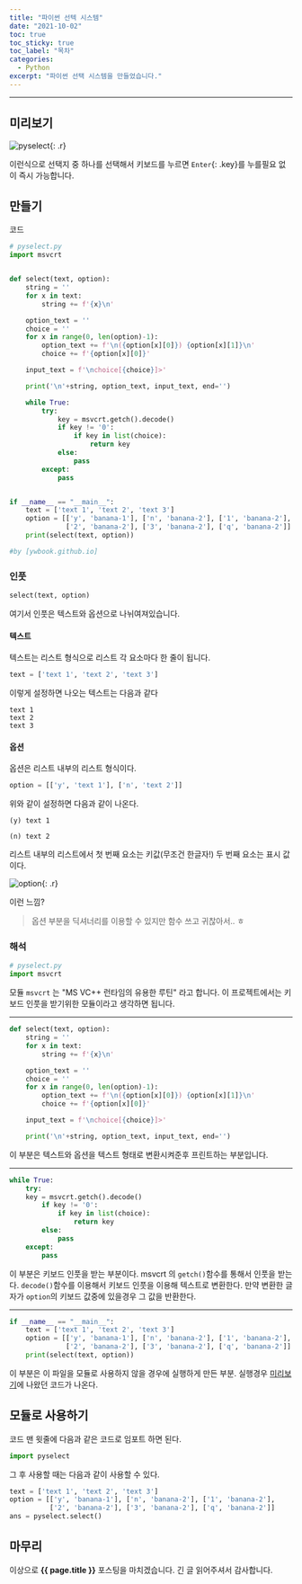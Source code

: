 ```yaml
---
title: "파이썬 선텍 시스템"
date: "2021-10-02"
toc: true
toc_sticky: true
toc_label: "목차"
categories:
  - Python
excerpt: "파이썬 선택 시스템을 만들었습니다."
---
```

***

## 미리보기

![pyselect](https://user-images.githubusercontent.com/83404333/135711421-d9b0762c-565b-4e82-8ae3-2c041fb9f3c0.gif){: .r}

이런식으로 선택지 중 하나를 선택해서 키보드를 누르면 `Enter`{: .key}를 누를필요 없이 즉시 가능합니다.

## 만들기

코드

```python
# pyselect.py
import msvcrt


def select(text, option):
    string = ''
    for x in text:
        string += f'{x}\n'

    option_text = ''
    choice = ''
    for x in range(0, len(option)-1):
        option_text += f'\n({option[x][0]}) {option[x][1]}\n'
        choice += f'{option[x][0]}'

    input_text = f'\nchoice[{choice}]>'

    print('\n'+string, option_text, input_text, end='')

    while True:
        try:
            key = msvcrt.getch().decode()
            if key != '0':
                if key in list(choice):
                    return key
            else:
                pass
        except:
            pass


if __name__ == "__main__":
    text = ['text 1', 'text 2', 'text 3']
    option = [['y', 'banana-1'], ['n', 'banana-2'], ['1', 'banana-2'],
              ['2', 'banana-2'], ['3', 'banana-2'], ['q', 'banana-2']]
    print(select(text, option))

#by [ywbook.github.io]
```

### 인풋

```python
select(text, option)
```

여기서 인풋은 텍스트와 옵션으로 나뉘여져있습니다.

#### 텍스트

텍스트는 리스트 형식으로 리스트 각 요소마다 한 줄이 됩니다.

```python
text = ['text 1', 'text 2', 'text 3']
```

이렇게 설정하면 나오는 텍스트는 다음과 같다

```
text 1
text 2
text 3
```

#### 옵션

옵션은 리스트 내부의 리스트 형식이다.

```python
option = [['y', 'text 1'], ['n', 'text 2']]
```

위와 같이 설정하면 다음과 같이 나온다.

```
(y) text 1

(n) text 2
```

리스트 내부의 리스트에서 첫 번째 요소는 키값(무조건 한글자!) 두 번째 요소는 표시 값이다.

![option](https://user-images.githubusercontent.com/83404333/135714208-fa85a66f-d468-4ea3-8438-0637b1b53468.png){: .r}

이런 느낌?

> 옵션 부분을 딕셔너리를 이용할 수 있지만 함수 쓰고 귀찮아서.. ㅎ

### 해석


```python
# pyselect.py
import msvcrt
```

모듈 `msvcrt` 는 "MS VC++ 런타임의 유용한 루틴" 라고 합니다.
이 프로젝트에서는 키보드 인풋을 받기위한 모듈이라고 생각하면 됩니다.

***

```python
def select(text, option):
    string = ''
    for x in text:
        string += f'{x}\n'

    option_text = ''
    choice = ''
    for x in range(0, len(option)-1):
        option_text += f'\n({option[x][0]}) {option[x][1]}\n'
        choice += f'{option[x][0]}'

    input_text = f'\nchoice[{choice}]>'

    print('\n'+string, option_text, input_text, end='')
```

이 부분은 텍스트와 옵션을 텍스트 형태로 변환시켜준후 프린트하는 부분입니다.

***

```python
while True:
    try:
    key = msvcrt.getch().decode()
        if key != '0':
            if key in list(choice):
                return key
        else:
            pass
    except:
        pass
```

이 부분은 키보드 인풋을 받는 부분이다.
msvcrt 의 `getch()`함수를 통해서 인풋을 받는다.
`decode()`함수를 이용해서 키보드 인풋을 이용해 텍스트로 변환한다.
만약 변환한 글자가 `option`의 키보드 값중에 있을경우 그 값을 반환한다.

***

```python 
if __name__ == "__main__":
    text = ['text 1', 'text 2', 'text 3']
    option = [['y', 'banana-1'], ['n', 'banana-2'], ['1', 'banana-2'],
              ['2', 'banana-2'], ['3', 'banana-2'], ['q', 'banana-2']]
    print(select(text, option))
```

이 부분은 이 파일을 모듈로 사용하지 않을 경우에 실행하게 만든 부분.
실행경우 [미리보기](#미리보기)에 나왔던 코드가 나온다.

## 모듈로 사용하기

코드 맨 윗줄에 다음과 같은 코드로 임포트 하면 된다.

```python
import pyselect
```

그 후 사용할 때는 다음과 같이 사용할 수 있다.

```python
text = ['text 1', 'text 2', 'text 3']
option = [['y', 'banana-1'], ['n', 'banana-2'], ['1', 'banana-2'],
          ['2', 'banana-2'], ['3', 'banana-2'], ['q', 'banana-2']]
ans = pyselect.select()
```

## 마무리

이상으로 **{{ page.title }}** 포스팅을 마치겠습니다.
긴 글 읽어주셔서 감사합니다.